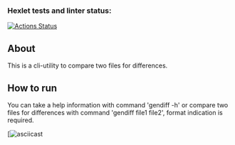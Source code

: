 ### Hexlet tests and linter status:
[![Actions Status](https://github.com/bulbaattacks/python-project-lvl2/workflows/hexlet-check/badge.svg)](https://github.com/bulbaattacks/python-project-lvl2/actions)


## About
This is a cli-utility to compare two files for differences.

## How to run 
You can take a help information with command 'gendiff -h' or compare two files for differences with command 
'gendiff file1 file2', format indication is required.

[![asciicast](https://asciinema.org/a/o76aGzeBS6GCL5vIP9nXAgA52)
